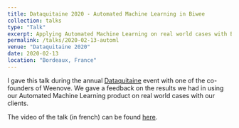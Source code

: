 ```yaml
---
title: Dataquitaine 2020 - Automated Machine Learning in Biwee
collection: talks
type: "Talk"
excerpt: Applying Automated Machine Learning on real world cases with Biwee Prediction (the product I developed a Weenove)
permalink: /talks/2020-02-13-automl
venue: "Dataquitaine 2020"
date: 2020-02-13
location: "Bordeaux, France"
---
```

I gave this talk during the annual [Dataquitaine](http://www.dataquitaine.com/conference-ia-ai-datascience-ro-bordeaux-2020) event with one of the co-founders of Weenove. We gave a feedback on the results we had in using our Automated Machine Learning product on real world cases with our clients.

The video of the talk (in french) can be found <a href="https://www.youtube.com/watch?v=kG0TjlayW64">here</a>.
